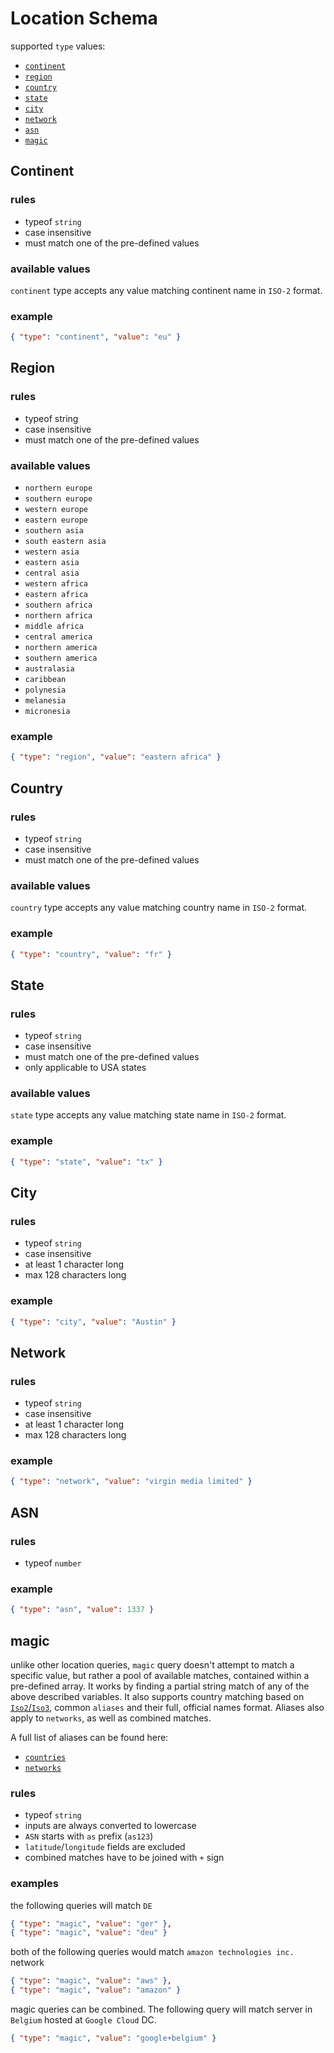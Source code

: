 # Location Schema

supported `type` values:
- [`continent`](#continent-query)
- [`region`](#region-query)
- [`country`](#country-query)
- [`state`](#state-query)
- [`city`](#city-query)
- [`network`](#network-query)
- [`asn`](#asn-query)
- [`magic`](#magic-query)

<h2 id="continent-query">Continent</h2>

### rules

- typeof `string`
- case insensitive
- must match one of the pre-defined values

### available values

`continent` type accepts any value matching continent name in `ISO-2` format.

### example

```json
{ "type": "continent", "value": "eu" }
```

<h2 id="region-query">Region</h2>

### rules

- typeof string
- case insensitive
- must match one of the pre-defined values

### available values

- `northern europe`
- `southern europe`
- `western europe`
- `eastern europe`
- `southern asia`
- `south eastern asia`
- `western asia`
- `eastern asia`
- `central asia`
- `western africa`
- `eastern africa`
- `southern africa`
- `northern africa`
- `middle africa`
- `central america`
- `northern america`
- `southern america`
- `australasia`
- `caribbean`
- `polynesia`
- `melanesia`
- `micronesia`

### example

```json
{ "type": "region", "value": "eastern africa" }
```

<h2 id="country-query">Country</h2>

### rules

- typeof `string`
- case insensitive
- must match one of the pre-defined values

### available values

`country` type accepts any value matching country name in `ISO-2` format.

### example

```json
{ "type": "country", "value": "fr" }
```

<h2 id="state-query">State</h2>

### rules

- typeof `string`
- case insensitive
- must match one of the pre-defined values
- only applicable to USA states

### available values

`state` type accepts any value matching state name in `ISO-2` format.

### example

```json
{ "type": "state", "value": "tx" }
```

<h2 id="city-query">City</h2>

### rules

- typeof `string`
- case insensitive
- at least 1 character long
- max 128 characters long

### example

```json
{ "type": "city", "value": "Austin" }
```

<h2 id="network-query">Network</h2>

### rules

- typeof `string`
- case insensitive
- at least 1 character long
- max 128 characters long

### example

```json
{ "type": "network", "value": "virgin media limited" }
```

<h2 id="asn-query">ASN</h2>

### rules

- typeof `number`

### example

```json
{ "type": "asn", "value": 1337 }
```

<h2 id="magic-query">magic</h2>

unlike other location queries, `magic` query doesn't attempt to match a specific value, but rather a pool of available matches, contained within a pre-defined array. It works by finding a partial string match of any of the above described variables. It also supports country matching based on [`Iso2`/`Iso3`](https://en.wikipedia.org/wiki/List_of_ISO_3166_country_codes), common `aliases` and their full, official names format. Aliases also apply to `networks`, as well as combined matches.

A full list of aliases can be found here:
- [`countries`](https://github.com/jsdelivr/globalping/blob/master/src/lib/location/countries.ts)
- [`networks`](https://github.com/jsdelivr/globalping/blob/master/src/lib/location/networks.ts)

### rules

- typeof `string`
- inputs are always converted to lowercase
- `ASN` starts with `as` prefix (`as123`)
- `latitude`/`longitude` fields are excluded
- combined matches have to be joined with `+` sign

### examples

the following queries will match `DE`

```json
{ "type": "magic", "value": "ger" },
{ "type": "magic", "value": "deu" }
```

both of the following queries would match `amazon technologies inc.` network

```json
{ "type": "magic", "value": "aws" },
{ "type": "magic", "value": "amazon" }
```

magic queries can be combined. The following query will match server in `Belgium` hosted at `Google Cloud` DC.

```json
{ "type": "magic", "value": "google+belgium" }
```
